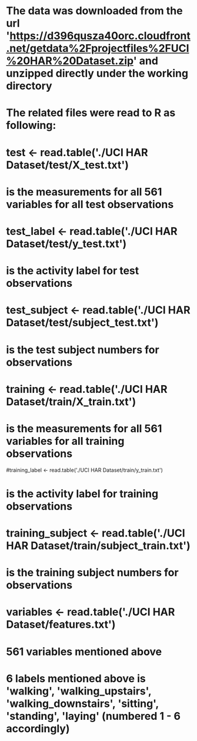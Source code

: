 # The data was downloaded from the url 'https://d396qusza40orc.cloudfront.net/getdata%2Fprojectfiles%2FUCI%20HAR%20Dataset.zip' and unzipped directly under the working directory
 
# The related files were read to R as following:

# test <- read.table('./UCI HAR Dataset/test/X_test.txt')
# is the measurements for all 561 variables for all test observations

# test_label <- read.table('./UCI HAR Dataset/test/y_test.txt')
# is the activity label for test observations

# test_subject <- read.table('./UCI HAR Dataset/test/subject_test.txt')
# is the test subject numbers for observations

# training <- read.table('./UCI HAR Dataset/train/X_train.txt')
# is the measurements for all 561 variables for all training observations

#training_label <- read.table('./UCI HAR Dataset/train/y_train.txt')
# is the activity label for training observations

# training_subject <- read.table('./UCI HAR Dataset/train/subject_train.txt')
# is the training subject numbers for observations

# variables <- read.table('./UCI HAR Dataset/features.txt')
# 561 variables mentioned above
 
# 6 labels mentioned above is 'walking', 'walking_upstairs', 'walking_downstairs', 'sitting', 'standing', 'laying' (numbered 1 - 6 accordingly)

